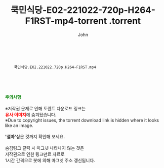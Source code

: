 ﻿---
layout: post
title:  "                   쿡민식당-E02-221022-720p-H264-F1RST-mp4-torrent                .torrent"
author: John
categories: [ TV ]
tags: [  ]
image:  
description: "                   쿡민식당-E02-221022-720p-H264-F1RST-mp4-torrent                 torrent 정보 공유"
toc: true
toc_sticky: true
---

<br>

        쿡민식당.E02.221022.720p.H264-F1RST.mp4    
    
<br><br><br>
<p data-ke-size="size16"><b><span style="color: green;">주의사항</span></b><br /><br />※저작권 문제로 인해 토렌트 다운로드 링크는<br /><b><span style="color: red;">유사 이미지</span></b>에 숨겨뒀습니다.<br />※Due to copyright issues, the torrent download link is hidden where it looks like an image.<br /><br /><b>'설마'</b>싶은 것까지 확인해 보세요.<br /><br />숨김링크 클릭 시 마그넷 나타나지 않는 것은<br />저작권으로 인한 링크만료 자료로<br />1시간 간격으로 봇에 의해 마그넷 주소 갱신됩니다.</p>
